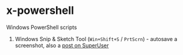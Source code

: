 # x-powershell
Windows PowerShell scripts

1. Windows Snip & Sketch Tool (`Win+Shift+S` / `PrtScrn`) - autosave a screenshot, also a [post on SuperUser](https://superuser.com/questions/1436068/auto-save-script-for-windows-shift-win-s-hotkey/1649816#1649816)

